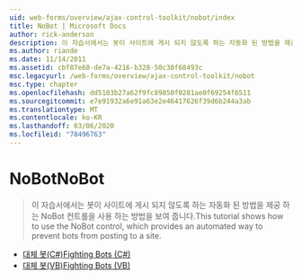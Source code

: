 ```yaml
---
uid: web-forms/overview/ajax-control-toolkit/nobot/index
title: NoBot | Microsoft Docs
author: rick-anderson
description: 이 자습서에서는 봇이 사이트에 게시 되지 않도록 하는 자동화 된 방법을 제공 하는 NoBot 컨트롤을 사용 하는 방법을 보여 줍니다.
ms.author: riande
ms.date: 11/14/2011
ms.assetid: cbf87e68-de7a-4216-b328-50c30f68493c
msc.legacyurl: /web-forms/overview/ajax-control-toolkit/nobot
msc.type: chapter
ms.openlocfilehash: dd5103b27a62f9fc89850f0281ae0f69254f6511
ms.sourcegitcommit: e7e91932a6e91a63e2e46417626f39d6b244a3ab
ms.translationtype: MT
ms.contentlocale: ko-KR
ms.lasthandoff: 03/06/2020
ms.locfileid: "78496763"
---
```

# <a name="nobot"></a><span data-ttu-id="a8cd3-103">NoBot</span><span class="sxs-lookup"><span data-stu-id="a8cd3-103">NoBot</span></span>

> <span data-ttu-id="a8cd3-104">이 자습서에서는 봇이 사이트에 게시 되지 않도록 하는 자동화 된 방법을 제공 하는 NoBot 컨트롤을 사용 하는 방법을 보여 줍니다.</span><span class="sxs-lookup"><span data-stu-id="a8cd3-104">This tutorial shows how to use the NoBot control, which provides an automated way to prevent bots from posting to a site.</span></span>

- [<span data-ttu-id="a8cd3-105">대체 봇(C#)</span><span class="sxs-lookup"><span data-stu-id="a8cd3-105">Fighting Bots (C#)</span></span>](fighting-bots-cs.md)
- [<span data-ttu-id="a8cd3-106">대체 봇(VB)</span><span class="sxs-lookup"><span data-stu-id="a8cd3-106">Fighting Bots (VB)</span></span>](fighting-bots-vb.md)
